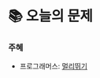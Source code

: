 # 📚 오늘의 문제

### 주혜
- 프로그래머스: [멀리뛰기](https://school.programmers.co.kr/learn/courses/30/lessons/12914)
